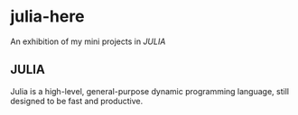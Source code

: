 # julia-here
An exhibition of my mini projects in *JULIA*
## JULIA
Julia is a high-level, general-purpose dynamic programming language, still designed to be fast and productive.
